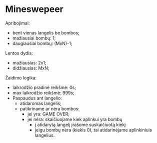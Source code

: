 # Mineswepeer 

Apribojimai:
- bent vienas langelis be bombos;
- mažiausiai bombų: 1;
- daugiausiai bombų: (MxN)-1;

Lentos dydis:

- mažiausias: 2x1;
- didžiausias: MxN;

Žaidimo logika:
- laikrodžio pradinė reikšmė: 0s;
- max laikrodžio reikšmė: 999s;
- Paspaudus ant langelio:
    - atidaromas langelis;
    - patikriname ar nėra bombos:
        - jei yra: GAME OVER;
        - jei nėra: skaičiuojame kiek aplinkui yra bombų
            - į atidarytą langelį įrašome suskaičiuotą kiekį
            - jeigu bombų nėra  (kiekis 0), tai atidarinėjame aplinkiniuis langelius.